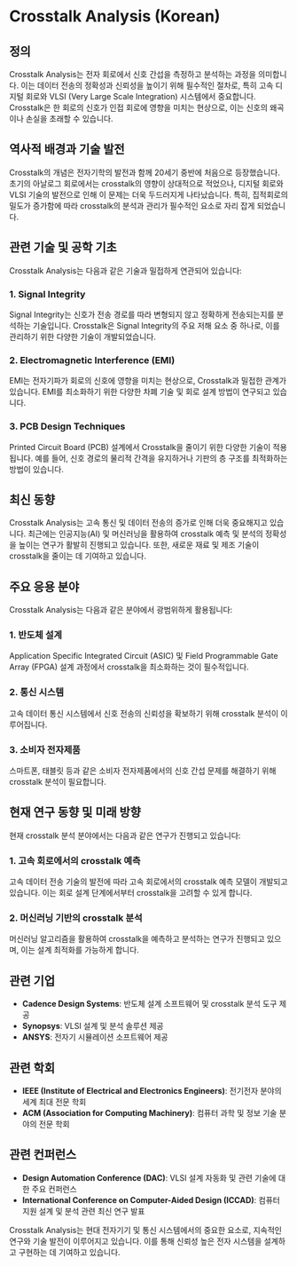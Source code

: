 # Crosstalk Analysis (Korean)

## 정의
Crosstalk Analysis는 전자 회로에서 신호 간섭을 측정하고 분석하는 과정을 의미합니다. 이는 데이터 전송의 정확성과 신뢰성을 높이기 위해 필수적인 절차로, 특히 고속 디지털 회로와 VLSI (Very Large Scale Integration) 시스템에서 중요합니다. Crosstalk은 한 회로의 신호가 인접 회로에 영향을 미치는 현상으로, 이는 신호의 왜곡이나 손실을 초래할 수 있습니다.

## 역사적 배경과 기술 발전
Crosstalk의 개념은 전자기학의 발전과 함께 20세기 중반에 처음으로 등장했습니다. 초기의 아날로그 회로에서는 crosstalk의 영향이 상대적으로 적었으나, 디지털 회로와 VLSI 기술의 발전으로 인해 이 문제는 더욱 두드러지게 나타났습니다. 특히, 집적회로의 밀도가 증가함에 따라 crosstalk의 분석과 관리가 필수적인 요소로 자리 잡게 되었습니다.

## 관련 기술 및 공학 기초
Crosstalk Analysis는 다음과 같은 기술과 밀접하게 연관되어 있습니다:

### 1. Signal Integrity
Signal Integrity는 신호가 전송 경로를 따라 변형되지 않고 정확하게 전송되는지를 분석하는 기술입니다. Crosstalk은 Signal Integrity의 주요 저해 요소 중 하나로, 이를 관리하기 위한 다양한 기술이 개발되었습니다.

### 2. Electromagnetic Interference (EMI)
EMI는 전자기파가 회로의 신호에 영향을 미치는 현상으로, Crosstalk과 밀접한 관계가 있습니다. EMI를 최소화하기 위한 다양한 차폐 기술 및 회로 설계 방법이 연구되고 있습니다.

### 3. PCB Design Techniques
Printed Circuit Board (PCB) 설계에서 Crosstalk을 줄이기 위한 다양한 기술이 적용됩니다. 예를 들어, 신호 경로의 물리적 간격을 유지하거나 기판의 층 구조를 최적화하는 방법이 있습니다.

## 최신 동향
Crosstalk Analysis는 고속 통신 및 데이터 전송의 증가로 인해 더욱 중요해지고 있습니다. 최근에는 인공지능(AI) 및 머신러닝을 활용하여 crosstalk 예측 및 분석의 정확성을 높이는 연구가 활발히 진행되고 있습니다. 또한, 새로운 재료 및 제조 기술이 crosstalk을 줄이는 데 기여하고 있습니다.

## 주요 응용 분야
Crosstalk Analysis는 다음과 같은 분야에서 광범위하게 활용됩니다:

### 1. 반도체 설계
Application Specific Integrated Circuit (ASIC) 및 Field Programmable Gate Array (FPGA) 설계 과정에서 crosstalk을 최소화하는 것이 필수적입니다.

### 2. 통신 시스템
고속 데이터 통신 시스템에서 신호 전송의 신뢰성을 확보하기 위해 crosstalk 분석이 이루어집니다.

### 3. 소비자 전자제품
스마트폰, 태블릿 등과 같은 소비자 전자제품에서의 신호 간섭 문제를 해결하기 위해 crosstalk 분석이 필요합니다.

## 현재 연구 동향 및 미래 방향
현재 crosstalk 분석 분야에서는 다음과 같은 연구가 진행되고 있습니다:

### 1. 고속 회로에서의 crosstalk 예측
고속 데이터 전송 기술의 발전에 따라 고속 회로에서의 crosstalk 예측 모델이 개발되고 있습니다. 이는 회로 설계 단계에서부터 crosstalk을 고려할 수 있게 합니다.

### 2. 머신러닝 기반의 crosstalk 분석
머신러닝 알고리즘을 활용하여 crosstalk을 예측하고 분석하는 연구가 진행되고 있으며, 이는 설계 최적화를 가능하게 합니다.

## 관련 기업
- **Cadence Design Systems**: 반도체 설계 소프트웨어 및 crosstalk 분석 도구 제공
- **Synopsys**: VLSI 설계 및 분석 솔루션 제공
- **ANSYS**: 전자기 시뮬레이션 소프트웨어 제공

## 관련 학회
- **IEEE (Institute of Electrical and Electronics Engineers)**: 전기전자 분야의 세계 최대 전문 학회
- **ACM (Association for Computing Machinery)**: 컴퓨터 과학 및 정보 기술 분야의 전문 학회

## 관련 컨퍼런스
- **Design Automation Conference (DAC)**: VLSI 설계 자동화 및 관련 기술에 대한 주요 컨퍼런스
- **International Conference on Computer-Aided Design (ICCAD)**: 컴퓨터 지원 설계 및 분석 관련 최신 연구 발표

Crosstalk Analysis는 현대 전자기기 및 통신 시스템에서의 중요한 요소로, 지속적인 연구와 기술 발전이 이루어지고 있습니다. 이를 통해 신뢰성 높은 전자 시스템을 설계하고 구현하는 데 기여하고 있습니다.